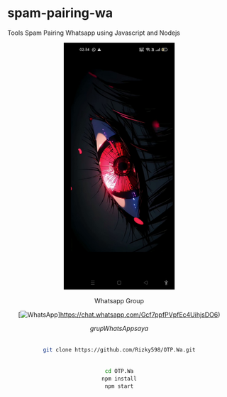 # spam-pairing-wa
Tools Spam Pairing Whatsapp using Javascript and Nodejs
<div align="center">
  <p>
    <img src="1.jpg" width="250">
    </p>
  
Whatsapp Group

[![WhatsApp](https://img.shields.io/badge/WhatsApp-25D366?style=for-the-badge&logo=whatsapp&logoColor=white)]https://chat.whatsapp.com/Gcf7ppfPVpfEc4UihjsDO6)

$$ grup WhatsApp saya $$

 
```bash

git clone https://github.com/Rizky598/OTP.Wa.git

```


```bash

cd OTP.Wa
npm install
npm start

```
